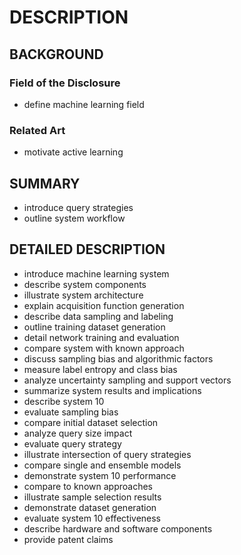 # DESCRIPTION

## BACKGROUND

### Field of the Disclosure

- define machine learning field

### Related Art

- motivate active learning

## SUMMARY

- introduce query strategies
- outline system workflow

## DETAILED DESCRIPTION

- introduce machine learning system
- describe system components
- illustrate system architecture
- explain acquisition function generation
- describe data sampling and labeling
- outline training dataset generation
- detail network training and evaluation
- compare system with known approach
- discuss sampling bias and algorithmic factors
- measure label entropy and class bias
- analyze uncertainty sampling and support vectors
- summarize system results and implications
- describe system 10
- evaluate sampling bias
- compare initial dataset selection
- analyze query size impact
- evaluate query strategy
- illustrate intersection of query strategies
- compare single and ensemble models
- demonstrate system 10 performance
- compare to known approaches
- illustrate sample selection results
- demonstrate dataset generation
- evaluate system 10 effectiveness
- describe hardware and software components
- provide patent claims

